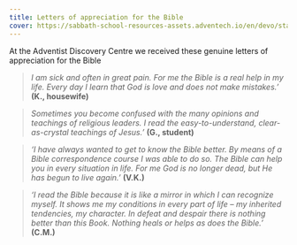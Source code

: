 ```yaml
---
title: Letters of appreciation for the Bible
cover: https://sabbath-school-resources-assets.adventech.io/en/devo/start-into-life/01-the-book-for-the-now-generation/INa1655820917023.jpg
---
```


At the Adventist Discovery Centre we received these genuine letters of appreciation for the Bible

> _I am sick and often in great pain. For me the Bible is a real help in my life. Every day I learn that God is love and does not make mistakes.’_ 
> **(K., housewife)**

> _Sometimes you become confused with the many opinions and teachings of religious leaders. I read the easy-to-understand, clear-as-crystal teachings of Jesus.’_ 
> **(G., student)**

> _‘I have always wanted to get to know the Bible better. By means of a Bible correspondence course I was able to do so. The Bible can help you in every situation in life. For me God is no longer dead, but He has begun to live again.’_ 
> **(V.K.)**

> _‘I read the Bible because it is like a mirror in which I can recognize myself. It shows me my conditions in every part of life – my inherited tendencies, my character. In defeat and despair there is nothing better than this Book. Nothing heals or helps as does the Bible.’_ 
> **(C.M.)**